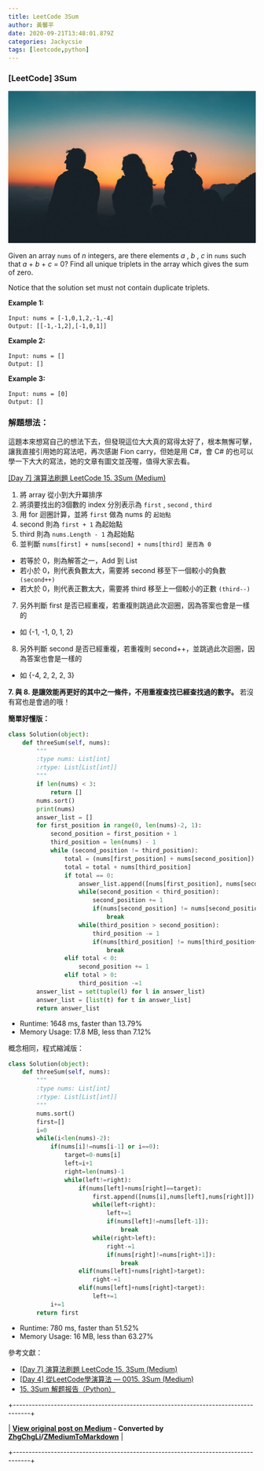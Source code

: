 ```yaml
---
title: LeetCode 3Sum
author: 黃馨平
date: 2020-09-21T13:48:01.879Z
categories: Jackycsie
tags: [leetcode,python]
---
```


### [LeetCode] 3Sum


![](assets/bb1deec8ba31/1*nAtTppdL6UVXvacB42VuuQ.jpeg)


Given an array `nums` of _n_ integers, are there elements _a_ , _b_ , _c_ in `nums` such that _a_ + _b_ + _c_ = 0? Find all unique triplets in the array which gives the sum of zero.

Notice that the solution set must not contain duplicate triplets.

**Example 1:**
```
Input: nums = [-1,0,1,2,-1,-4]
Output: [[-1,-1,2],[-1,0,1]]
```

**Example 2:**
```
Input: nums = []
Output: []
```

**Example 3:**
```
Input: nums = [0]
Output: []
```
### 解題想法：

這題本來想寫自己的想法下去，但發現這位大大真的寫得太好了，根本無懈可擊，讓我直接引用她的寫法吧，再次感謝 Fion carry，但她是用 C#，會 C# 的也可以學一下大大的寫法，她的文章有圖文並茂喔，值得大家去看。

[[Day 7] 演算法刷題 LeetCode 15. 3Sum (Medium)](https://ithelp.ithome.com.tw/articles/10219594)
1. 將 array 從小到大升冪排序
2. 將須要找出的3個數的 index 分別表示為 `first` , `second` , `third`
3. 用 for 迴圈計算，並將 `first` 做為 nums 的 `起始點`
4. second 則為 `first + 1` 為起始點
5. third 則為 `nums.Length - 1` 為起始點
6. 並判斷 `nums[first] + nums[second] + nums[third] 是否為 0`

- 若等於 0，則為解答之一，Add 到 List
- 若小於 0，則代表負數太大，需要將 second 移至下一個較小的負數 `(second++)`
- 若大於 0，則代表正數太大，需要將 third 移至上一個較小的正數 `(third--)`


7. 另外判斷 first 是否已經重複，若重複則跳過此次迴圈，因為答案也會是一樣的
- 如 {-1, -1, 0, 1, 2}


8. 另外判斷 second 是否已經重複，若重複則 second++，並跳過此次迴圈，因為答案也會是一樣的
- 如 {-4, 2, 2, 2, 3}


**7. 與 8. 是讓效能再更好的其中之一條件，不用重複查找已經查找過的數字。** 若沒有寫也是會過的哦！

**簡單好懂版：**
```python
class Solution(object):
    def threeSum(self, nums):
        """
        :type nums: List[int]
        :rtype: List[List[int]]
        """
        if len(nums) < 3:
            return []        
        nums.sort()
        print(nums)
        answer_list = []
        for first_position in range(0, len(nums)-2, 1):
            second_position = first_position + 1
            third_position = len(nums) - 1
            while (second_position != third_position):
                total = (nums[first_position] + nums[second_position])
                total = total + nums[third_position]
                if total == 0:
                    answer_list.append([nums[first_position], nums[second_position], nums[third_position]])
                    while(second_position < third_position):
                        second_position += 1
                        if(nums[second_position] != nums[second_position-1]):
                            break
                    while(third_position > second_position):
                        third_position -= 1
                        if(nums[third_position] != nums[third_position+1]):
                            break
                elif total < 0:
                    second_position += 1
                elif total > 0:
                    third_position -=1
        answer_list = set(tuple(l) for l in answer_list)
        answer_list = [list(t) for t in answer_list]
        return answer_list
```
- Runtime: 1648 ms, faster than 13.79%
- Memory Usage: 17.8 MB, less than 7.12%


概念相同，程式縮減版：
```python
class Solution(object):
    def threeSum(self, nums):
        """
        :type nums: List[int]
        :rtype: List[List[int]]
        """
        nums.sort()
        first=[]
        i=0
        while(i<len(nums)-2):
            if(nums[i]!=nums[i-1] or i==0):
                target=0-nums[i]
                left=i+1
                right=len(nums)-1
                while(left!=right):
                    if(nums[left]+nums[right]==target):
                        first.append([nums[i],nums[left],nums[right]])
                        while(left<right):
                            left+=1
                            if(nums[left]!=nums[left-1]):
                                break
                        while(right>left):
                            right-=1
                            if(nums[right]!=nums[right+1]):
                                break
                    elif(nums[left]+nums[right]>target):
                        right-=1
                    elif(nums[left]+nums[right]<target):
                        left+=1
            i+=1
        return first
```
- Runtime: 780 ms, faster than 51.52%
- Memory Usage: 16 MB, less than 63.27%


參考文獻：
- [[Day 7] 演算法刷題 LeetCode 15. 3Sum (Medium)](https://ithelp.ithome.com.tw/articles/10219594)
- [[Day 4] 從LeetCode學演算法 — 0015. 3Sum (Medium)](https://ithelp.ithome.com.tw/articles/10213264)
- [15. 3Sum 解题报告（Python）](https://blog.csdn.net/fuxuemingzhu/article/details/83115850)



+-----------------------------------------------------------------------------------+

| **[View original post on Medium](https://medium.com/jacky-life/leetcode-3sum-bb1deec8ba31) - Converted by [ZhgChgLi](https://zhgchg.li)/[ZMediumToMarkdown](https://github.com/ZhgChgLi/ZMediumToMarkdown)** |

+-----------------------------------------------------------------------------------+
